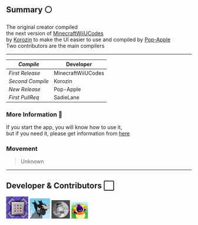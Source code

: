 ## Summary ⚪
The original creator compiled  
the next version of [MinecraftWiiUCodes](https://github.com/MinecraftWiiUCodes)  
by [Korozin](https://github.com/Korozin) to make the UI easier to use and compiled by [Pop-Apple](https://github.com/Pop-Apple)  
Two contributors are the main compilers

---

| _Compile_ | Developer |
----|----
| _First Release_ | MinecraftWiiUCodes |
| _Second Compile_ | Korozin |
| _New Release_ | Pop-Apple |
| _First PullReq_ | SadieLane |

### More Information 🤍

If you start the app, you will know how to use it,  
but if you need it, please get information from [here](https://github.com/Korozin/Minecraft-Wii-U-Pixel-Art-Tool#minecraft-wii-u-pixel-art-tool)

### Movement

> Unknown

---

## Developer & Contributors ⬜

<p align="left">

<img src="https://github.com/Pop-Apple/Minecraft-WiiU-Pixel-Art-Tool/blob/main/Image%20Icon/MinecraftWiiUCodes.png" width="60px" Height="60px">
<img src="https://github.com/Pop-Apple/Minecraft-WiiU-Pixel-Art-Tool/blob/main/Image%20Icon/Korozin.jpg" width="55px" Height="55px">
<img src="https://github.com/Pop-Apple/Minecraft-WiiU-Pixel-Art-Tool/blob/main/Image%20Icon/Pop-Apple.png" width="50px" Height="50px">
<img src="https://github.com/Pop-Apple/Minecraft-WiiU-Pixel-Art-Tool/blob/main/Image%20Icon/SadieLane.png" width="45px" Height="45px">

</p>
